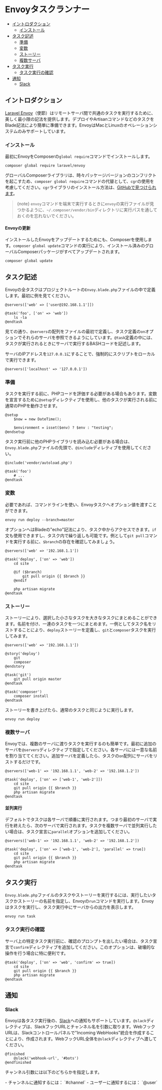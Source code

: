 # Envoyタスクランナー

- [イントロダクション](#introduction)
    - [インストール](#installation)
- [タスク記述](#writing-tasks)
    - [準備](#setup)
    - [変数](#variables)
    - [ストーリー](#stories)
    - [複数サーバ](#multiple-servers)
- [タスク実行](#running-tasks)
    - [タスク実行の確認](#confirming-task-execution)
- [通知](#notifications)
    - [Slack](#slack)

<a name="introduction"></a>
## イントロダクション

[Laravel Envoy](https://github.com/laravel/envoy)（使節）はリモートサーバ間で共通のタスクを実行するために、美しく最小限の記法を提供します。デプロイやArtisanコマンドなどのタスクをBlade記法により簡単に準備できます。EnvoyはMacとLinuxのオペレーションシステムのみサポートしています。

<a name="installation"></a>
### インストール

最初にEnvoyをComposerの`global require`コマンドでインストールします。

    composer global require laravel/envoy

グローバルComposerライブラリは、時々パッケージバージョンのコンフリクトを起こすため、`composer global require`コマンドの代替として、`cgr`の使用を考慮してください。`cgr`ライブラリのインストール方法は、[GitHubで見つけられます](https://github.com/consolidation-org/cgr)。

> {note} `envoy`コマンドを端末で実行するときに`envoy`の実行ファイルが見つかるように、`~/.composer/vendor/bin`ディレクトリに実行パスを通しておくのを忘れないでください。

#### Envoyの更新

インストールしたEnvoyをアップデートするためにも、Composerを使用します。`composer global update`コマンドの実行により、インストール済みのグローバルComposerパッケージがすべてアップデートされます。

    composer global update

<a name="writing-tasks"></a>
## タスク記述

Envoyの全タスクはプロジェクトルートの`Envoy.blade.php`ファイルの中で定義します。最初に例を見てください。

    @servers(['web' => ['user@192.168.1.1']])

    @task('foo', ['on' => 'web'])
        ls -la
    @endtask

見ての通り、`@servers`の配列をファイルの最初で定義し、タスク定義の`on`オプションでそれらのサーバを参照できるようにしています。`@task`定義の中には、タスクが実行されるときにサーバで実行するBASHコードを記述します。

サーバのIPアドレスを`127.0.0.1`にすることで、強制的にスクリプトをローカルで実行できます。

    @servers(['localhost' => '127.0.0.1'])

<a name="setup"></a>
### 準備

タスクを実行する前に、PHPコードを評価する必要がある場合もあります。変数を宣言するために`@setup`ディレクティブを使用し、他のタスクが実行される前に通常のPHPを動作させます。

    @setup
        $now = new DateTime();

        $environment = isset($env) ? $env : "testing";
    @endsetup

タスク実行前に他のPHPライブラリを読み込む必要がある場合は、`Envoy.blade.php`ファイルの先頭で、`@include`ディレティブを使用してください。

    @include('vendor/autoload.php')

    @task('foo')
        # ...
    @endtask

<a name="variables"></a>
### 変数

必要であれば、コマンドラインを使い、Envoyタスクへオプション値を渡すことができます。

    envoy run deploy --branch=master

オプションへはBladeの"echo"記法により、タスク中からアクセスできます。`if`文も使用できますし、タスク内で繰り返しも可能です。例として`git pull`コマンドを実行する前に、`$branch`の存在を確認してみましょう。

    @servers(['web' => '192.168.1.1'])

    @task('deploy', ['on' => 'web'])
        cd site

        @if ($branch)
            git pull origin {{ $branch }}
        @endif

        php artisan migrate
    @endtask

<a name="stories"></a>
### ストーリー

ストーリーにより、選択した小さなタスクを大きなタスクにまとめることができます。名前を付け、一連のタスクを一つにまとめます。一例としてタスク名をリストすることにより、`deploy`ストーリーを定義し、`git`と`composer`タスクを実行してみます。

    @servers(['web' => '192.168.1.1'])

    @story('deploy')
        git
        composer
    @endstory

    @task('git')
        git pull origin master
    @endtask

    @task('composer')
        composer install
    @endtask

ストーリーを書き上げたら、通常のタスクと同じように実行します。

    envoy run deploy

<a name="multiple-servers"></a>
### 複数サーバ

Envoyでは、複数のサーバに渡りタスクを実行するのも簡単です。最初に追加のサーバを`@servers`ディレクティブで指定してください。各サーバには一意な名前を割り当ててください。追加サーバを定義したら、タスクの`on`配列にサーバをリストするだけです。

    @servers(['web-1' => '192.168.1.1', 'web-2' => '192.168.1.2'])

    @task('deploy', ['on' => ['web-1', 'web-2']])
        cd site
        git pull origin {{ $branch }}
        php artisan migrate
    @endtask

#### 並列実行

デフォルトでタスクは各サーバで順番に実行されます。つまり最初のサーバで実行を終えたら、次のサーバで実行されます。タスクを複数サーバで並列実行したい場合は、タスク宣言に`parallel`オプションを追加してください。

    @servers(['web-1' => '192.168.1.1', 'web-2' => '192.168.1.2'])

    @task('deploy', ['on' => ['web-1', 'web-2'], 'parallel' => true])
        cd site
        git pull origin {{ $branch }}
        php artisan migrate
    @endtask

<a name="running-tasks"></a>
## タスク実行

`Envoy.blade.php`ファイルのタスクやストーリーを実行するには、実行したいタスクかストーリーの名前を指定し、Envoyの`run`コマンドを実行します。Envoyはタスクを実行し、タスク実行中にサーバからの出力を表示します。

    envoy run task

<a name="confirming-task-execution"></a>
### タスク実行の確認

サーバ上の特定タスク実行前に、確認のプロンプトを出したい場合は、タスク宣言で`confirm`ディレクティブを追加してください。このオプションは、破壊的な操作を行う場合に特に便利です。

    @task('deploy', ['on' => 'web', 'confirm' => true])
        cd site
        git pull origin {{ $branch }}
        php artisan migrate
    @endtask

<a name="notifications"></a>
## 通知

<a name="slack"></a>
### Slack

Envoyは各タスク実行後の、[Slack](https://slack.com)への通知もサポートしています。`@slack`ディレクティブは、SlackフックURLとチャンネル名を引数に取ります。WebフックURLは、Slackコントロールパネルで"Incoming WebHooks"統合を作成することにより、作成されます。WebフックURL全体を`@slack`ディレクティブへ渡してください。

    @finished
        @slack('webhook-url', '#bots')
    @endfinished

チャンネル引数には以下のどちらかを指定します。

<div class="content-list" markdown="1">
- チャンネルに通知するには： `#channel`
- ユーザーに通知するには： `@user`
</div>
